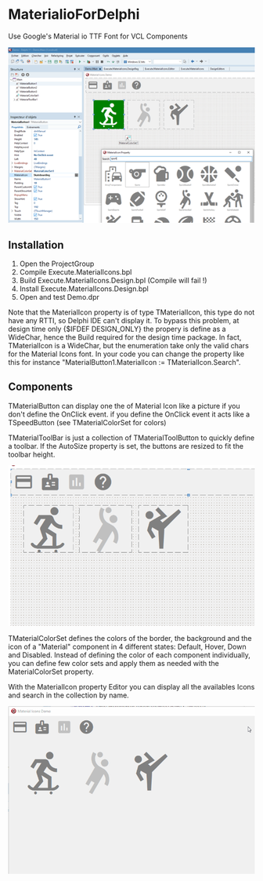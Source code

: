 # MaterialioForDelphi
Use Google's Material io TTF Font for VCL Components

![screen](screen1.png)

## Installation

1. Open the ProjectGroup
2. Compile Execute.MaterialIcons.bpl
3. Build Execute.MaterialIcons.Design.bpl (Compile will fail !)
4. Install Execute.MaterialIcons.Design.bpl
5. Open and test Demo.dpr

Note that the MaterialIcon property is of type TMaterialIcon, this type do not have any RTTI, so Delphi IDE can't display it. 
To bypass this problem, at design time only {$IFDEF DESIGN_ONLY} the propery is define as a WideChar, hence the Build required for the design time package.
In fact, TMaterialIcon is a WideChar, but the enumeration take only the valid chars for the Material Icons font.
In your code you can change the property like this for instance "MaterialButton1.MaterialIcon := TMaterialIcon.Search".

## Components

TMaterialButton can display one the of Material Icon like a picture if you don't define the OnClick event.
if you define the OnClick event it acts like a TSpeedButton (see TMaterialColorSet for colors)

TMaterialToolBar is just a collection of TMaterialToolButton to quickly define a toolbar.
If the AutoSize property is set, the buttons are resized to fit the toolbar height.

![resize](design.gif)

TMaterialColorSet defines the colors of the border, the background and the icon of a "Material" component in 4 different states: Default, Hover, Down and Disabled.
Instead of defining the color of each component individually, you can define few color sets and apply them as needed with the MaterialColorSet property.

With the MaterialIcon property Editor you can display all the availables Icons and search in the collection by name.

![runtime](demo.gif)
